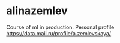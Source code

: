 # alinazemlev
Course of ml in production. Personal profile https://data.mail.ru/profile/a.zemlevskaya/
